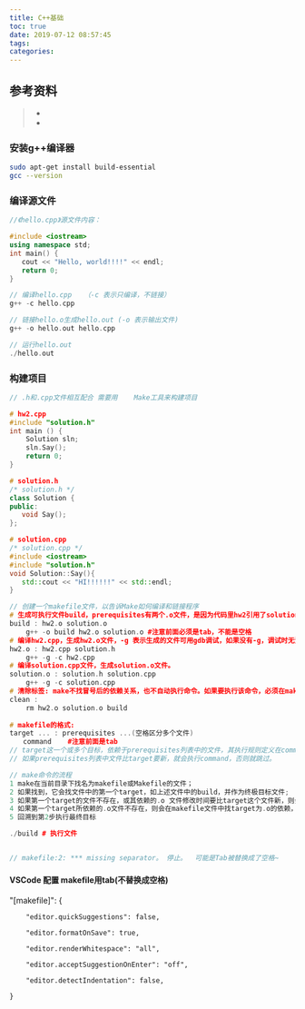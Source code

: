 ```yaml
---
title: C++基础
toc: true
date: 2019-07-12 08:57:45
tags:
categories:
---
```






## 参考资料
> - []()
> - []()




### 安装g++编译器 

```bash
sudo apt-get install build-essential
gcc --version
```



### 编译源文件

```C++
//《hello.cpp》源文件内容：

#include <iostream>
using namespace std;
int main() {
   cout << "Hello, world!!!!" << endl;
   return 0;
}

// 编译hello.cpp   （-c 表示只编译，不链接）
g++ -c hello.cpp

// 链接hello.o生成hello.out (-o 表示输出文件)
g++ -o hello.out hello.cpp

// 运行hello.out
./hello.out
```

### 构建项目

```C++
// .h和.cpp文件相互配合 需要用	Make工具来构建项目

# hw2.cpp
#include "solution.h"
int main () {
    Solution sln;
    sln.Say();
    return 0;
}

# solution.h
/* solution.h */
class Solution {
public:
   void Say();
};

# solution.cpp
/* solution.cpp */
#include <iostream>
#include "solution.h"
void Solution::Say(){
   std::cout << "HI!!!!!!" << std::endl;
}

// 创建一个makefile文件，以告诉Make如何编译和链接程序
# 生成可执行文件build，prerequisites有两个.o文件，是因为代码里hw2引用了solution.h。
build : hw2.o solution.o
    g++ -o build hw2.o solution.o #注意前面必须是tab，不能是空格
# 编译hw2.cpp，生成hw2.o文件，-g 表示生成的文件可用gdb调试，如果没有-g，调试时无法命中断点
hw2.o : hw2.cpp solution.h
    g++ -g -c hw2.cpp
# 编译solution.cpp文件，生成solution.o文件。
solution.o : solution.h solution.cpp
    g++ -g -c solution.cpp
# 清除标签: make不找冒号后的依赖关系，也不自动执行命令。如果要执行该命令，必须在make后指出动作名字，如make clean
clean :
    rm hw2.o solution.o build
    
# makefile的格式:
target ... : prerequisites ...(空格区分多个文件)
　　command    #注意前面是tab    
// target这一个或多个目标，依赖于prerequisites列表中的文件，其执行规则定义在command里。
// 如果prerequisites列表中文件比target要新，就会执行command，否则就跳过。

// make命令的流程
1 make在当前目录下找名为makefile或Makefile的文件；
2 如果找到，它会找文件中的第一个target，如上述文件中的build，并作为终极目标文件;
3 如果第一个target的文件不存在，或其依赖的.o 文件修改时间要比target这个文件新，则会执行紧接着的command来生成这个target文件;
4 如果第一个target所依赖的.o文件不存在，则会在makefile文件中找target为.o的依赖，如果找到则执行command，.o的依赖必是.h或.cpp，于是make可以生成 .o 文件了
5 回溯到第2步执行最终目标

./build # 执行文件


// makefile:2: *** missing separator。 停止。  可能是Tab被替换成了空格~
```



#### VSCode 配置 makefile用tab(不替换成空格)

"[makefile]": {

        "editor.quickSuggestions": false,
    
        "editor.formatOnSave": true,
    
        "editor.renderWhitespace": "all",
    
        "editor.acceptSuggestionOnEnter": "off",
    
        "editor.detectIndentation": false,
    
    }